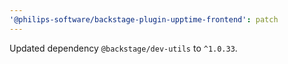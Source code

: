 ```yaml
---
'@philips-software/backstage-plugin-upptime-frontend': patch
---
```


Updated dependency `@backstage/dev-utils` to `^1.0.33`.
